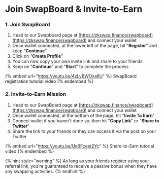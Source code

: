 # Join SwapBoard & Invite-to-Earn

### 1. Join SwapBoard&#x20;

1. Head to our Swapboard page at [https://zkswap.finance/swapboard](https://zkswap.finance/swapboard) and connect your wallet
2. Once wallet connected, at the lower left of the page, hit "**Register**" and keep "**Continue**"
3. Click on "**Create Profile**"
4. You can now copy your own invite link and share to your friends
5. Keep on "**Continue**" and "**Start**" to complete the process

{% embed url="https://youtu.be/4zLvBWOxa6U" %}
SwapBoard registration tutorial video
{% endembed %}

### 2. Invite-to-Earn Mission

1. Head to our SwapBoard page at [https://zkswap.finance/swapboard](https://zkswap.finance/swapboard) and connect your wallet
2. Once wallet connected, at the bottom of the page, hit "**Invite To Earn**"
3. Connect wallet if you haven't done so, then hit "**Copy Link**" or "**Share to Twitter**"
4. Share the link to your friends or they can access it via the post on your Twitter

{% embed url="https://youtu.be/Ue6Fcesr2Yc" %}
Share-to-Earn tutorial video
{% endembed %}

{% hint style="warning" %}
As long as your friends register using your referral link, you're guaranteed to receive a passive bonus when they have any swapping activities.
{% endhint %}
